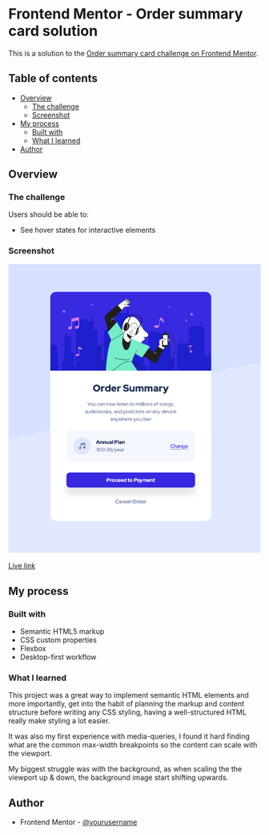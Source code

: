 # Frontend Mentor - Order summary card solution

This is a solution to the [Order summary card challenge on Frontend Mentor](https://www.frontendmentor.io/challenges/order-summary-component-QlPmajDUj).

## Table of contents

- [Overview](#overview)
  - [The challenge](#the-challenge)
  - [Screenshot](#screenshot)
- [My process](#my-process)
  - [Built with](#built-with)
  - [What I learned](#what-i-learned)
- [Author](#author)

## Overview

### The challenge

Users should be able to:

- See hover states for interactive elements

### Screenshot

![](images/final-screenshot.png)

[Live link](https://humbruno.github.io/order-summary/index.html)

## My process

### Built with

- Semantic HTML5 markup
- CSS custom properties
- Flexbox
- Desktop-first workflow

### What I learned

This project was a great way to implement semantic HTML elements and more importantly, get into the habit of planning the markup and content structure before writing any CSS styling, having a well-structured HTML really make styling a lot easier.

It was also my first experience with media-queries, I found it hard finding what are the common max-width breakpoints so the content can scale with the viewport.

My biggest struggle was with the background, as when scaling the the viewport up & down, the background image start shifting upwards.

## Author

- Frontend Mentor - [@yourusername](https://www.frontendmentor.io/profile/humbruno)
